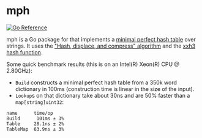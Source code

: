 # mph


[![Go Reference](https://pkg.go.dev/badge/github.com/SaveTheRbtz/mph.svg)](https://pkg.go.dev/github.com/SaveTheRbtz/mph)

mph is a Go package for that implements a [minimal perfect hash table][mph] over
strings. It uses the ["Hash, displace, and compress" algorithm][algo]  and the
[xxh3 hash function][xxh3].

Some quick benchmark results (this is on an Intel(R) Xeon(R) CPU @ 2.80GHz):

* `Build` constructs a minimal perfect hash table from a 350k word dictionary in
  100ms (construction time is linear in the size of the input).
* `Lookup`s on that dictionary take about 30ns and are 50% faster than a
  `map[string]uint32`:

```
name      time/op
Build      101ms ± 3%
Table     28.1ns ± 2%
TableMap  63.9ns ± 3%
```

[mph]: https://en.wikipedia.org/wiki/Perfect_hash_function#Minimal_perfect_hash_function
[algo]: https://cmph.sourceforge.net/papers/esa09.pdf
[xxh3]: https://github.com/zeebo/xxh3
